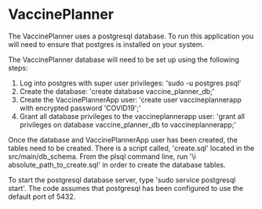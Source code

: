 # VaccinePlanner

The VaccinePlanner uses a postgresql database.  To run this application you will need to ensure that postgres is installed on your system.

The VaccinePlanner database will need to be set up using the following steps:
1.  Log into postgres with super user privileges: 'sudo -u postgres psql'
2.  Create the database:  'create database vaccine_planner_db;'
3.  Create the VaccinePlannerApp user:  'create user vaccineplannerapp with encrypted password 'COVID19';'
4.  Grant all database privileges to the vaccineplannerapp user: 'grant all privileges on database vaccine_planner_db to vaccineplannerapp;'

Once the database and VaccinePlannerApp user has been created, the tables need to be created.  There is a script called, 'create.sql' located in the src/main/db_schema.  From the plsql command line, run '\i absolute_path_to_create.sql' in order to create the database tables.

To start the postgresql database server, type 'sudo service postgresql start'.  The code assumes that postgresql has been configured to use the default port of 5432.
